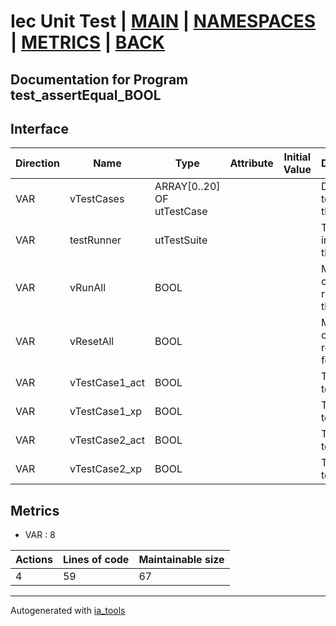 # Iec Unit Test | [MAIN] | [NAMESPACES] | [METRICS] | [BACK]  

## Documentation for Program test_assertEqual_BOOL  

## Interface  

| Direction | Name | Type | Attribute | Initial Value | Documentation |
| --------- | ---- | ---- | --------- | ------------- | ------------- |
| VAR | vTestCases | ARRAY[0..20] OF utTestCase |  |  | Definition of all test cases for this POU |  
| VAR | testRunner | utTestSuite |  |  | Test Suite fb instance to run the tests |  
| VAR | vRunAll | BOOL |  |  | Manual command to run all tests for this POU |  
| VAR | vResetAll | BOOL |  |  | Manual command to reset all tests for this POU |  
| VAR | vTestCase1_act | BOOL |  |  | Test data 1 of test case 1 |  
| VAR | vTestCase1_xp | BOOL |  |  | Test data 2 of test case 1 |  
| VAR | vTestCase2_act | BOOL |  |  | Test data 1 of test case 2 |  
| VAR | vTestCase2_xp | BOOL |  |  | Test data 2 of test case 2 |  


## Metrics  

- VAR : 8

| Actions | Lines of code | Maintainable size |
| ------- | ------------- | ----------------- |
| 4 | 59 | 67 |

---
Autogenerated with [ia_tools](https://github.com/tkucic/ia_tools)  

[MAIN]: ../../../../index.md
[NAMESPACES]: ../../nsList.md
[METRICS]: ../../../metrics.md
[BACK]: ../nsMain.md
